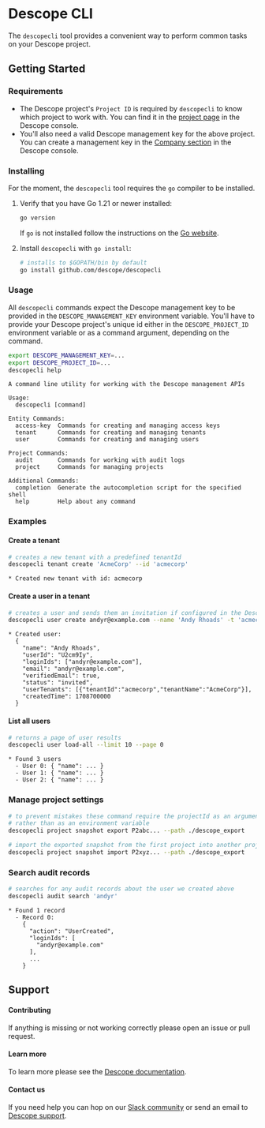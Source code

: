 
# Descope CLI

The `descopecli` tool provides a convenient way to perform common tasks on your Descope project.

## Getting Started

### Requirements

- The Descope project's `Project ID` is required by `descopecli` to know which project
  to work with. You can find it in the [project page](https://app.descope.com/settings/project)
  in the Descope console.
- You'll also need a valid Descope management key for the above project. You can create
  a management key in the [Company section](https://app.descope.com/settings/company) in
  the Descope console.

### Installing

For the moment, the `descopecli` tool requires the `go` compiler to be installed.

1.  Verify that you have Go 1.21 or newer installed:

    ```bash
    go version
    ```

    If `go` is not installed follow the instructions on the [Go website](https://go.dev/dl).

2.  Install `descopecli` with `go install`:

    ```bash
    # installs to $GOPATH/bin by default
    go install github.com/descope/descopecli
    ```

### Usage

All `descopecli` commands expect the Descope management key to be provided in
the `DESCOPE_MANAGEMENT_KEY` environment variable. You'll have to provide your
Descope project's unique id either in the `DESCOPE_PROJECT_ID` environment
variable or as a command argument, depending on the command.

```bash
export DESCOPE_MANAGEMENT_KEY=...
export DESCOPE_PROJECT_ID=...
descopecli help
```
```
A command line utility for working with the Descope management APIs

Usage:
  descopecli [command]

Entity Commands:
  access-key  Commands for creating and managing access keys
  tenant      Commands for creating and managing tenants
  user        Commands for creating and managing users

Project Commands:
  audit       Commands for working with audit logs
  project     Commands for managing projects

Additional Commands:
  completion  Generate the autocompletion script for the specified shell
  help        Help about any command
```

### Examples

#### Create a tenant

```bash
# creates a new tenant with a predefined tenantId
descopecli tenant create 'AcmeCorp' --id 'acmecorp'
```
```
* Created new tenant with id: acmecorp
```

#### Create a user in a tenant

```bash
# creates a user and sends them an invitation if configured in the Descope console
descopecli user create andyr@example.com --name 'Andy Rhoads' -t 'acmecorp'
```
```
* Created user:
  {
    "name": "Andy Rhoads",
    "userId": "U2cm9Iy",
    "loginIds": ["andyr@example.com"],
    "email": "andyr@example.com",
    "verifiedEmail": true,
    "status": "invited",
    "userTenants": [{"tenantId":"acmecorp","tenantName":"AcmeCorp"}],
    "createdTime": 1708700000
  }
```

#### List all users

```bash
# returns a page of user results
descopecli user load-all --limit 10 --page 0
```
```
* Found 3 users
  - User 0: { "name": ... }
  - User 1: { "name": ... }
  - User 2: { "name": ... }
```

### Manage project settings

```bash
# to prevent mistakes these command require the projectId as an argument,
# rather than as an environment variable
descopecli project snapshot export P2abc... --path ./descope_export

# import the exported snapshot from the first project into another project
descopecli project snapshot import P2xyz... --path ./descope_export
```

### Search audit records

```bash
# searches for any audit records about the user we created above
descopecli audit search 'andyr'
```
```
* Found 1 record
  - Record 0:
    {
      "action": "UserCreated",
      "loginIds": [
        "andyr@example.com"
      ],
      ...
    }
```

## Support

#### Contributing

If anything is missing or not working correctly please open an issue or pull request.

#### Learn more

To learn more please see the [Descope documentation](https://docs.descope.com).

#### Contact us

If you need help you can hop on our [Slack community](https://www.descope.com/community) or send an email to [Descope support](mailto:support@descope.com).
